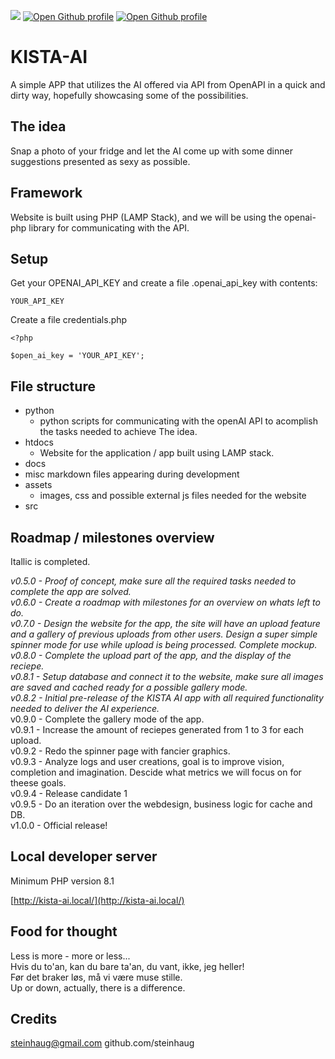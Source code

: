 <img src="https://api.visitorbadge.io/api/combined?path=https%3A%2F%2Fcolab.research.google.com%2Fgithub%2Fsteinhaug%2FKISTAAI.md&label=hitcount&countColor=%23263759&style=flat"> <a href="https://github.com/steinhaug/KISTA-AI" target="_blank"><img alt="Open Github profile" src="https://img.shields.io/badge/KISTA--AI-Repo-blue?logo=github"></a> <a href="https://github.com/steinhaug/" target="_blank"><img alt="Open Github profile" src="https://img.shields.io/badge/Steinhaug-Profile-black?logo=github"></a>

# KISTA-AI

A simple APP that utilizes the AI offered via API from OpenAPI in a quick and dirty way, hopefully showcasing some of the possibilities.

## The idea

Snap a photo of your fridge and let the AI come up with some dinner suggestions presented as sexy as possible.

## Framework

Website is built using PHP (LAMP Stack), and we will be using the openai-php library for communicating with the API.

## Setup

Get your OPENAI_API_KEY and create a file .openai_api_key with contents:

    YOUR_API_KEY

Create a file credentials.php

    <?php

    $open_ai_key = 'YOUR_API_KEY';

## File structure

- python
  - python scripts for communicating with the openAI API to acomplish the tasks needed to achieve The idea.
- htdocs
  - Website for the application / app built using LAMP stack.
- docs
- misc markdown files appearing during development
- assets
  - images, css and possible external js files needed for the website
- src

## Roadmap / milestones overview

Itallic is completed.

_v0.5.0 - Proof of concept, make sure all the required tasks needed to complete the app are solved._  
_v0.6.0 - Create a roadmap with milestones for an overview on whats left to do._  
_v0.7.0 - Design the website for the app, the site will have an upload feature and a gallery of previous uploads from other users. Design a super simple spinner mode for use while upload is being processed. Complete mockup._  
_v0.8.0 - Complete the upload part of the app, and the display of the reciepe._  
_v0.8.1 - Setup database and connect it to the website, make sure all images are saved and cached ready for a possible gallery mode._  
_v0.8.2 - Initial pre-release of the KISTA AI app with all required functionality needed to deliver the AI experience._  
v0.9.0 - Complete the gallery mode of the app.  
v0.9.1 - Increase the amount of reciepes generated from 1 to 3 for each upload.  
v0.9.2 - Redo the spinner page with fancier graphics.  
v0.9.3 - Analyze logs and user creations, goal is to improve vision, completion and imagination. Descide what metrics we will focus on for theese goals.  
v0.9.4 - Release candidate 1  
v0.9.5 - Do an iteration over the webdesign, business logic for cache and DB.  
v1.0.0 - Official release!  

## Local developer server

Minimum PHP version 8.1  

[http://kista-ai.local/](http://kista-ai.local/)

## Food for thought

Less is more - more or less...  
Hvis du to'an, kan du bare ta'an, du vant, ikke, jeg heller!  
Før det braker løs, må vi være muse stille.  
Up or down, actually, there is a difference.  

## Credits

steinhaug@gmail.com 
github.com/steinhaug


